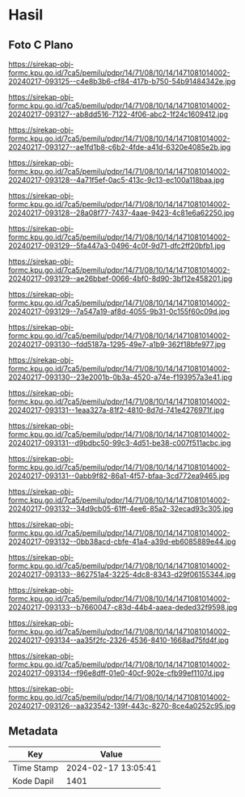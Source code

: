 # Hasil

## Foto C Plano

https://sirekap-obj-formc.kpu.go.id/7ca5/pemilu/pdpr/14/71/08/10/14/1471081014002-20240217-093125--c4e8b3b6-cf84-417b-b750-54b91484342e.jpg

https://sirekap-obj-formc.kpu.go.id/7ca5/pemilu/pdpr/14/71/08/10/14/1471081014002-20240217-093127--ab8dd516-7122-4f06-abc2-1f24c1609412.jpg

https://sirekap-obj-formc.kpu.go.id/7ca5/pemilu/pdpr/14/71/08/10/14/1471081014002-20240217-093127--ae1fd1b8-c6b2-4fde-a41d-6320e4085e2b.jpg

https://sirekap-obj-formc.kpu.go.id/7ca5/pemilu/pdpr/14/71/08/10/14/1471081014002-20240217-093128--4a71f5ef-0ac5-413c-9c13-ec100a118baa.jpg

https://sirekap-obj-formc.kpu.go.id/7ca5/pemilu/pdpr/14/71/08/10/14/1471081014002-20240217-093128--28a08f77-7437-4aae-9423-4c81e6a62250.jpg

https://sirekap-obj-formc.kpu.go.id/7ca5/pemilu/pdpr/14/71/08/10/14/1471081014002-20240217-093129--5fa447a3-0496-4c0f-9d71-dfc2ff20bfb1.jpg

https://sirekap-obj-formc.kpu.go.id/7ca5/pemilu/pdpr/14/71/08/10/14/1471081014002-20240217-093129--ae26bbef-0066-4bf0-8d90-3bf12e458201.jpg

https://sirekap-obj-formc.kpu.go.id/7ca5/pemilu/pdpr/14/71/08/10/14/1471081014002-20240217-093129--7a547a19-af8d-4055-9b31-0c155f60c09d.jpg

https://sirekap-obj-formc.kpu.go.id/7ca5/pemilu/pdpr/14/71/08/10/14/1471081014002-20240217-093130--fdd5187a-1295-49e7-a1b9-362f18bfe977.jpg

https://sirekap-obj-formc.kpu.go.id/7ca5/pemilu/pdpr/14/71/08/10/14/1471081014002-20240217-093130--23e2001b-0b3a-4520-a74e-f193957a3e41.jpg

https://sirekap-obj-formc.kpu.go.id/7ca5/pemilu/pdpr/14/71/08/10/14/1471081014002-20240217-093131--1eaa327a-81f2-4810-8d7d-741e4276971f.jpg

https://sirekap-obj-formc.kpu.go.id/7ca5/pemilu/pdpr/14/71/08/10/14/1471081014002-20240217-093131--d9bdbc50-99c3-4d51-be38-c007f511acbc.jpg

https://sirekap-obj-formc.kpu.go.id/7ca5/pemilu/pdpr/14/71/08/10/14/1471081014002-20240217-093131--0abb9f82-86a1-4f57-bfaa-3cd772ea9465.jpg

https://sirekap-obj-formc.kpu.go.id/7ca5/pemilu/pdpr/14/71/08/10/14/1471081014002-20240217-093132--34d9cb05-61ff-4ee6-85a2-32ecad93c305.jpg

https://sirekap-obj-formc.kpu.go.id/7ca5/pemilu/pdpr/14/71/08/10/14/1471081014002-20240217-093132--0bb38acd-cbfe-41a4-a39d-eb6085889e44.jpg

https://sirekap-obj-formc.kpu.go.id/7ca5/pemilu/pdpr/14/71/08/10/14/1471081014002-20240217-093133--862751a4-3225-4dc8-8343-d29f06155344.jpg

https://sirekap-obj-formc.kpu.go.id/7ca5/pemilu/pdpr/14/71/08/10/14/1471081014002-20240217-093133--b7660047-c83d-44b4-aaea-deded32f9598.jpg

https://sirekap-obj-formc.kpu.go.id/7ca5/pemilu/pdpr/14/71/08/10/14/1471081014002-20240217-093134--aa35f2fc-2326-4536-8410-1668ad75fd4f.jpg

https://sirekap-obj-formc.kpu.go.id/7ca5/pemilu/pdpr/14/71/08/10/14/1471081014002-20240217-093134--f96e8dff-01e0-40cf-902e-cfb99ef1107d.jpg

https://sirekap-obj-formc.kpu.go.id/7ca5/pemilu/pdpr/14/71/08/10/14/1471081014002-20240217-093126--aa323542-139f-443c-8270-8ce4a0252c95.jpg


## Metadata

| Key        | Value               |
| ---------- | ------------------- |
| Time Stamp | 2024-02-17 13:05:41 |
| Kode Dapil | 1401                |



